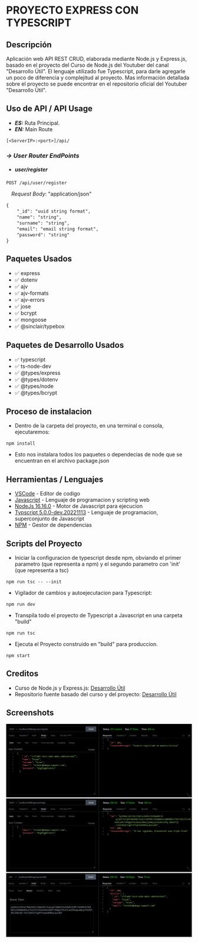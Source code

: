 # PROYECTO EXPRESS CON TYPESCRIPT

## Descripción

Aplicación web API REST CRUD, elaborada mediante Node.js y Express.js, basado en el proyecto del Curso de Node.js del Youtuber del canal "Desarrollo Útil". El lenguaje utilizado fue Typescript, para darle agregarle un poco de diferencia y complejitud al proyecto. Mas información detallada sobre el proyecto se puede encontrar en el repositorio oficial del Youtuber "Desarrollo Útil".

## Uso de API / API Usage

- **_ES:_** Ruta Principal.
- **_EN:_** Main Route

```
[<ServerIP>:<port>]/api/
```

### _-> User Router EndPoints_

- #### _user/register_

```
POST /api/user/register
```

&emsp;_Request Body_: "application/json"

```
{
    "_id": "uuid string format",
    "name": "string",
    "surname": "string",
    "email": "email string format",
    "password": "string"
}
```

## Paquetes Usados

- ✅ express
- ✅ dotenv
- ✅ ajv
- ✅ ajv-formats
- ✅ ajv-errors
- ✅ jose
- ✅ bcrypt
- ✅ mongoose
- ✅ @sinclair/typebox

## Paquetes de Desarrollo Usados

- ✅ typescript
- ✅ ts-node-dev
- ✅ @types/express
- ✅ @types/dotenv
- ✅ @types/node
- ✅ @types/bcrypt

## Proceso de instalacion

- Dentro de la carpeta del proyecto, en una terminal o consola, ejecutaremos:

```
npm install
```

- Esto nos instalara todos los paquetes o dependecias de node que se encuentran en el archivo package.json

## Herramientas / Lenguajes

- [VSCode](https://code.visualstudio.com/) - Editor de codigo
- [Javascript](https://developer.mozilla.org/es/docs/Web/JavaScript) - Lenguaje de programacion y scripting web
- [NodeJs 16.16.0](https://nodejs.org/es/download/) - Motor de Javascript para ejecucion
- [Typscript 5.0.0-dev.20221113](https://www.typescriptlang.org/) - Lenguaje de programacion, superconjunto de Javascript
- [NPM](https://www.npmjs.com/) - Gestor de dependencias

## Scripts del Proyecto

- Iniciar la configuracion de typescript desde npm, obviando el primer parametro (que representa a npm) y el segundo parametro con 'init' (que representa a tsc)

```
npm run tsc -- --init
```

- Vigilador de cambios y autoejecutacion para Typescript:

```
npm run dev
```

- Transpila todo el proyecto de Typescript a Javascript en una carpeta "build"

```
npm run tsc
```

- Ejecuta el Proyecto construido en "build" para produccion.

```
npm start
```

## Creditos

- Curso de Node.js y Express.js: [Desarrollo Útil](https://www.youtube.com/playlist?list=PL3aEngjGbYhnrRfZKMxzn79qdgPxL7OWM)
- Repositorio fuente basado del curso y del proyecto: [Desarrollo Útil](https://github.com/Desarrollo-Util/user-management-yt)

## Screenshots

![](Screenshots/screenshot01.png?raw=true "EndPoint - user/register")
![](Screenshots/screenshot02.png?raw=true "EndPoint - user/login")
![](Screenshots/screenshot03.png?raw=true "EndPoint - user/profile")
